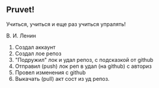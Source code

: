 ## Pruvet!

Учиться, учиться и еще раз учиться упралять!

В. И. Ленин

1. Создал аккаунт
2. Создал лое репоз
3. "Подружил" лок и удал репоз, с подсказкой от github
4. Отправил (push) лок реп в удал (на github) с авториз
5. Провел изменения с github
6. Выкачать (pull) акт сост из уд репоз.
